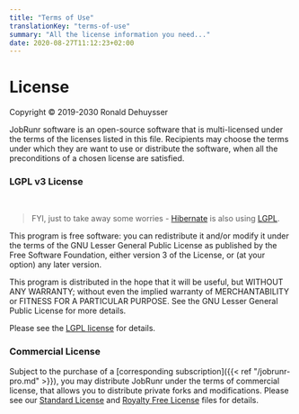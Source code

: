 ```yaml
---
title: "Terms of Use"
translationKey: "terms-of-use"
summary: "All the license information you need..."
date: 2020-08-27T11:12:23+02:00
---
```


# License

Copyright © 2019-2030 Ronald Dehuysser

JobRunr software is an open-source software that is multi-licensed under the terms of the licenses listed in this file. Recipients may choose the terms under which they are want to use or distribute the software, when all the preconditions of a chosen license are satisfied.

### LGPL v3 License
<br />

> FYI, just to take away some worries - [Hibernate](https://hibernate.org/) is also using [LGPL](https://github.com/hibernate/hibernate-ogm/blob/main/license.txt).

This program is free software: you can redistribute it and/or modify it under the terms of the GNU Lesser General Public License as published by the Free Software Foundation, either version 3 of the License, or (at your option) any later version.

This program is distributed in the hope that it will be useful, but WITHOUT ANY WARRANTY; without even the implied warranty of MERCHANTABILITY or FITNESS FOR A PARTICULAR PURPOSE. See the GNU Lesser General Public License for more details.

Please see the [LGPL license](lgpl) for details.

### Commercial License

Subject to the purchase of a [corresponding subscription]({{< ref "/jobrunr-pro.md" >}}), you may distribute JobRunr under the terms of commercial license, that allows you to distribute private forks and modifications. Please see our [Standard License](../standard-eula) and [Royalty Free License](../royalty-free-eula) files for details.
